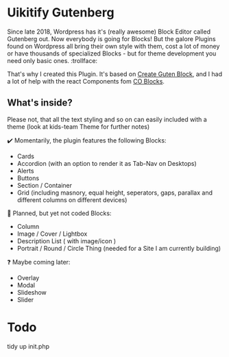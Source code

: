 # Uikitify Gutenberg

Since late 2018, Wordpress has it's (really awesome) Block Editor called Gutenberg out. Now everybody is going for Blocks! But the galore Plugins found on Wordpress all bring their own style with them, cost a lot of money or have thousands of specialized Blocks - but for theme development you need only basic ones. :trollface:

That's why I created this Plugin. It's based on [Create Guten Block](https://github.com/ahmadawais/create-guten-block), and I had a lot of help with the react Components fom [CO Blocks](https://github.com/godaddy-wordpress/coblocks).

## What's inside?

Please not, that all the text styling and so on can easily included with a theme (look at kids-team Theme for further notes)

:heavy_check_mark: Momentarily, the plugin features the following Blocks:

- Cards
- Accordion (with an option to render it as Tab-Nav on Desktops)
- Alerts
- Buttons
- Section / Container
- Grid (including masnory, equal height, seperators, gaps, parallax and different columns on different devices)

:checkered_flag: Planned, but yet not coded Blocks:

- Column
- Image / Cover / Lightbox
- Description List ( with image/icon )
- Portrait / Round / Circle Thing (needed for a Site I am  currently building)

:question: Maybe coming later:

- Overlay
- Modal
- Slideshow
- Slider


# Todo
tidy up init.php